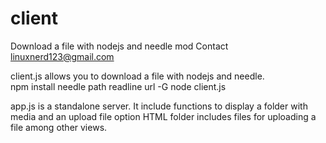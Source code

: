# client
Download a file with  nodejs and needle mod
Contact linuxnerd123@gmail.com

client.js allows you to download  a file with nodejs and needle.  
npm install needle path readline url -G 
node client.js

app.js   is  a standalone server.  It include  functions to display  a folder with media   and  an upload  file option 
HTML folder includes files for uploading a file  among other views. 
